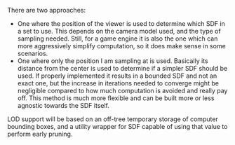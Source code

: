 There are two approaches:

- One where the position of the viewer is used to determine which SDF in a set to use. This depends on the camera model used, and the type of sampling needed. Still, for a game engine it is also the one which can more aggressively simplify computation, so it does make sense in some scenarios.
- One where only the position I am sampling at is used. Basically its distance from the center is used to determine if a simpler SDF should be used. If properly implemented it results in a bounded SDF and not an exact one, but the increase in iterations needed to converge might be negligible compared to how much computation is avoided and really pay off. This method is much more flexible and can be built more or less agnostic towards the SDF itself.

LOD support will be based on an off-tree temporary storage of computer bounding boxes, and a utility wrapper for SDF capable of using that value to perform early pruning.
